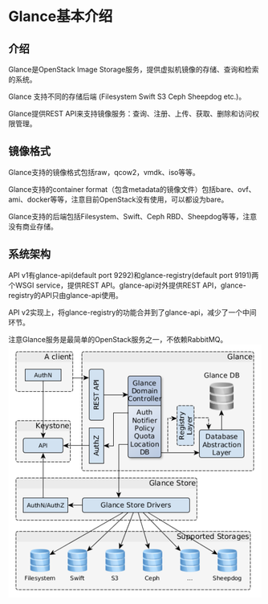 # Glance基本介绍

## 介绍

Glance是OpenStack Image Storage服务，提供虚拟机镜像的存储、查询和检索的系统。

Glance 支持不同的存储后端 \(Filesystem Swift S3 Ceph Sheepdog etc.\)。

Glance提供REST API来支持镜像服务：查询、注册、上传、获取、删除和访问权限管理。

## 镜像格式

Glance支持的镜像格式包括raw，qcow2，vmdk、iso等等。

Glance支持的container format（包含metadata的镜像文件）包括bare、ovf、ami、docker等等，注意目前OpenStack没有使用，可以都设为bare。

Glance支持的后端包括Filesystem、Swift、Ceph RBD、Sheepdog等等，注意没有商业存储。

## 系统架构

API v1有glance-api\(default port 9292\)和glance-registry\(default port 9191\)两个WSGI service，提供REST API。glance-api对外提供REST API，glance-registry的API只由glance-api使用。

API v2实现上，将glance-registry的功能合并到了glance-api，减少了一个中间环节。

注意Glance服务是最简单的OpenStack服务之一，不依赖RabbitMQ。![](/assets/import.png)

